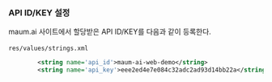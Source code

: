 
### API ID/KEY 설정

maum.ai 사이트에서 할당받은 API ID/KEY를 다음과 같이 등록한다.<br><br>
`res/values/strings.xml`
```xml
        <string name='api_id'>maum-ai-web-demo</string>
        <string name='api_key'>eee2ed4e7e084c32adc2ad93d14bb22a</string>
```        